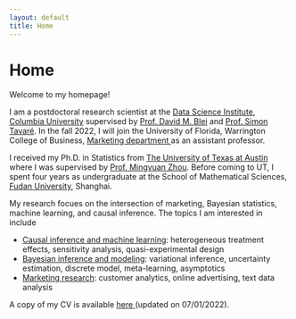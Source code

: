 ```yaml
---
layout: default
title: Home
---
```


<div>
 <h1 class="page-title">Home</h1>
</div>

<div>
<div class="row">
  <p>
   <p> Welcome to my homepage! </p>
   
 <p> I am a postdoctoral research scientist at the <a href="https://datascience.columbia.edu">Data Science Institute</a>, <a href="https://www.columbia.edu">Columbia University</a> supervised by <a href="http://www.cs.columbia.edu/~blei/">Prof. David M. Blei</a> and <a href="https://en.wikipedia.org/wiki/Simon_Tavaré">Prof. Simon Tavaré</a>. In the fall 2022, I will join the University of Florida, Warrington College of Business, <a href="https://warrington.ufl.edu/marketing-department/">Marketing department </a> as an assistant professor. </p>
 
<p>  I received my Ph.D. in Statistics from <a href="https://www.utexas.edu">The University of Texas at Austin</a> where I was supervised by <a href="https://mingyuanzhou.github.io">Prof. Mingyuan Zhou</a>.  Before coming to UT, I spent four years as undergraduate at the  School of Mathematical Sciences, <a href="http://www.fudan.edu.cn/en/"> Fudan University</a>, Shanghai. </p>


 
<p> My research focues on the intersection of marketing, Bayesian statistics, machine learning, and causal inference. The topics I am interested in include </p>

  <ul>
   <li> <ins>Causal inference and machine learning</ins>: heterogeneous treatment effects, sensitivity analysis, quasi-experimental design </li>
   <li> <ins>Bayesian inference and modeling</ins>: variational inference, uncertainty estimation, discrete model, meta-learning, asymptotics </li>
   <li> <ins>Marketing research</ins>: customer analytics, online advertising, text data analysis
  </ul>

<p> A copy of my CV is available <a href="https://mingzhang-yin.github.io/assets/pdfs/CV_Mingzhang%20Yin.pdf">here </a> (updated on 07/01/2022). </p>



